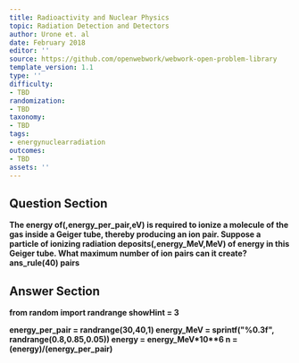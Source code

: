 ```yaml
---
title: Radioactivity and Nuclear Physics
topic: Radiation Detection and Detectors
author: Urone et. al
date: February 2018
editor: ''
source: https://github.com/openwebwork/webwork-open-problem-library
template_version: 1.1
type: ''
difficulty:
- TBD
randomization:
- TBD
taxonomy:
- TBD
tags:
- energynuclearradiation
outcomes:
- TBD
assets: ''
---
```


## Question Section 

<b>
The energy of(,energy_per_pair,eV) is required to ionize a molecule of the gas inside a Geiger tube, thereby producing an ion pair. Suppose a particle of ionizing radiation deposits(,energy_MeV,MeV) of energy in this Geiger tube. What maximum number of ion pairs can it create?
ans_rule(40) pairs



## Answer Section

from random import randrange
showHint = 3

energy_per_pair = randrange(30,40,1)
energy_MeV = sprintf("%0.3f", randrange(0.8,0.85,0.05))
energy = energy_MeV*10**6
n = (energy)/(energy_per_pair)